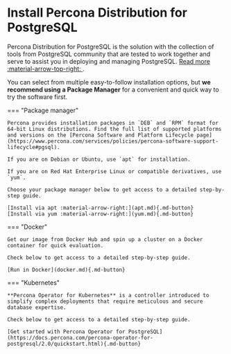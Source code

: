 # Install Percona Distribution for PostgreSQL

Percona Distribution for PostgreSQL is the solution with the collection of tools from PostgreSQL community that are tested to work together and serve to assist you in deploying and managing PostgreSQL. [Read more :material-arrow-top-right: ](index.md).

You can select from multiple easy-to-follow installation options, but **we recommend using a Package Manager** for a convenient and quick way to try the software first.

=== "Package manager"

    Percona provides installation packages in `DEB` and `RPM` format for 64-bit Linux distributions. Find the full list of supported platforms and versions on the [Percona Software and Platform Lifecycle page](https://www.percona.com/services/policies/percona-software-support-lifecycle#pgsql).

    If you are on Debian or Ubuntu, use `apt` for installation.

    If you are on Red Hat Enterprise Linux or compatible derivatives, use `yum`.

    Choose your package manager below to get access to a detailed step-by-step guide.

    [Install via apt :material-arrow-right:](apt.md){.md-button}
    [Install via yum :material-arrow-right:](yum.md){.md-button}

=== "Docker"

    Get our image from Docker Hub and spin up a cluster on a Docker container for quick evaluation.

    Check below to get access to a detailed step-by-step guide.
    
    [Run in Docker](docker.md){.md-button}

=== "Kubernetes"

    **Percona Operator for Kubernetes** is a controller introduced to simplify complex deployments that require meticulous and secure database expertise.

    Check below to get access to a detailed step-by-step guide.

    [Get started with Percona Operator for PostgreSQL](https://docs.percona.com/percona-operator-for-postgresql/2.0/quickstart.html){.md-button}

